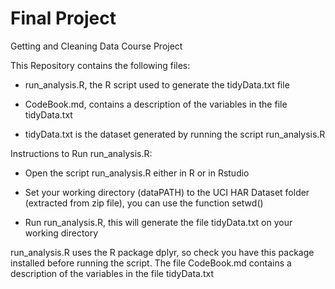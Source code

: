 # Final Project
Getting and Cleaning Data Course Project

This Repository contains the following files:

  - run_analysis.R, the R script used to generate the tidyData.txt file
  
  - CodeBook.md, contains a description of the variables in the file tidyData.txt
  
  - tidyData.txt is the dataset generated by running the script run_analysis.R
	

Instructions to Run run_analysis.R:

  - Open the script run_analysis.R either in R or in Rstudio
  
  - Set your working directory (dataPATH) to the UCI HAR Dataset folder (extracted from zip file), you can use the function setwd()
  
  - Run run_analysis.R, this will generate the file tidyData.txt on your working directory

run_analysis.R uses the R package dplyr, so check you have this package installed before running the script. The file CodeBook.md contains a description of the variables in the file tidyData.txt
 